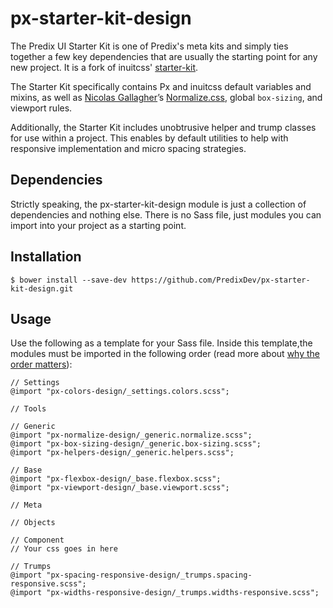 # px-starter-kit-design

The Predix UI Starter Kit is one of Predix's meta kits and simply ties together a few key dependencies that are usually the starting point for any new project. It is a fork of inuitcss' [starter-kit](https://github.com/inuitcss/starter-kit).

The Starter Kit specifically contains Px and inuitcss default variables and mixins, as well as [Nicolas Gallagher](https://twitter.com/necolas)’s [Normalize.css](https://github.com/necolas/normalize.css), global `box-sizing`, and viewport rules.

Additionally, the Starter Kit includes unobtrusive helper and trump classes for use within a project. This enables by default utilities to help with responsive implementation and micro spacing strategies.

## Dependencies

Strictly speaking, the px-starter-kit-design module is just a collection of dependencies and nothing else. There is no Sass file, just modules you can import into your project as a starting point.

## Installation

    $ bower install --save-dev https://github.com/PredixDev/px-starter-kit-design.git

## Usage

Use the following as a template for your Sass file. Inside this template,the modules must be imported in the following order (read more about [why the order matters](https://github.com/PredixDev/px-getting-started#import-order)):

    // Settings
    @import "px-colors-design/_settings.colors.scss";

    // Tools

    // Generic
    @import "px-normalize-design/_generic.normalize.scss";
    @import "px-box-sizing-design/_generic.box-sizing.scss";
    @import "px-helpers-design/_generic.helpers.scss";

    // Base
    @import "px-flexbox-design/_base.flexbox.scss";
    @import "px-viewport-design/_base.viewport.scss";

    // Meta

    // Objects

    // Component
    // Your css goes in here

    // Trumps
    @import "px-spacing-responsive-design/_trumps.spacing-responsive.scss";
    @import "px-widths-responsive-design/_trumps.widths-responsive.scss";

